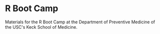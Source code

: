 # R Boot Camp

Materials for the R Boot Camp at the Department of Preventive Medicine of the
USC's Keck School of Medicine.

